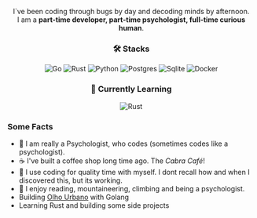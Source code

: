 <div align="center">

I`ve been coding through bugs by day and decoding minds by afternoon.  
I am a **part-time developer, part-time psychologist, full-time curious human**.  

### 🛠️ Stacks 

![Go](https://img.shields.io/badge/go-%2300ADD8.svg?style=for-the-badge&logo=go&logoColor=white)
![Rust](https://img.shields.io/badge/rust-%23000000.svg?style=for-the-badge&logo=rust&logoColor=white)
![Python](https://img.shields.io/badge/python-%230db7ed.svg?style=for-the-badge&logo=python&logoColor=blue)
![Postgres](https://img.shields.io/badge/postgres-%23316192.svg?style=for-the-badge&logo=postgresql&logoColor=white) 
![Sqlite](https://img.shields.io/badge/sqlite-%23316192.svg?style=for-the-badge&logo=sqlite&logoColor=white) 
![Docker](https://img.shields.io/badge/docker-%230db7ed.svg?style=for-the-badge&logo=docker&logoColor=white)  


### 🌱 Currently Learning
![Rust](https://img.shields.io/badge/rust-%23000000.svg?style=for-the-badge&logo=rust&logoColor=white)

</div>

### Some Facts
- 🧠 I am really a Psychologist, who codes (sometimes codes like a psychologist).  
- ☕ I've built a coffee shop long time ago. The *Cabra Café*!  
- 🦥 I use coding for quality time with myself. I dont recall how and when I discovered this, but its working.
- 🐧 I enjoy reading, mountaineering, climbing and being a psychologist.
- Building [Olho Urbano](https://olhourbano.com.br) with Golang
- Learning Rust and building some side projects


